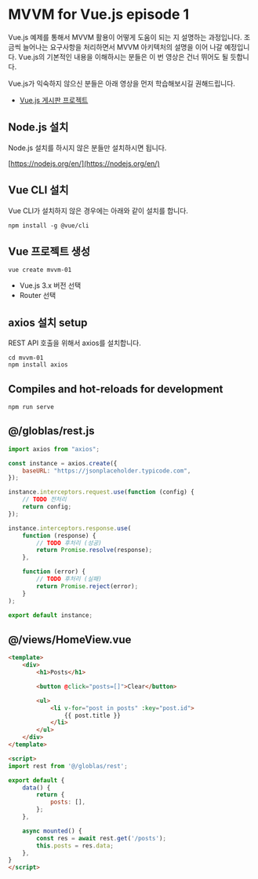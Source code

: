 # MVVM for Vue.js episode 1

Vue.js 예제를 통해서 MVVM 활용이 어떻게 도움이 되는 지 설명하는 과정입니다. 
조금씩 늘어나는 요구사항을 처리하면서 MVVM 아키텍처의 설명을 이어 나갈 예정입니다. 
Vue.js의 기본적인 내용을 이해하시는 분들은 이 번 영상은 건너 뛰어도 될 듯합니다.

Vue.js가 익숙하지 않으신 분들은 아래 영상을 먼저 학습해보시길 권해드립니다.
* [Vue.js 게시판 프로젝트](https://www.youtube.com/watch?v=oV-vBrnkUyY&list=PLdJpJI2SrqElEw5CmcVlJpebyJAbd5YDE)

## Node.js 설치

Node.js 설치를 하시지 않은 분들만 설치하시면 됩니다.

[https://nodejs.org/en/](https://nodejs.org/en/)

## Vue CLI 설치

Vue CLI가 설치하지 않은 경우에는 아래와 같이 설치를 합니다.

```
npm install -g @vue/cli
```

## Vue 프로젝트 생성

```
vue create mvvm-01
```
* Vue.js 3.x 버전 선택
* Router 선택

## axios 설치 setup

REST API 호출을 위해서 axios를 설치합니다.

```
cd mvvm-01
npm install axios
```

## Compiles and hot-reloads for development

```
npm run serve
```

## @/globlas/rest.js

``` js
import axios from "axios";

const instance = axios.create({
    baseURL: "https://jsonplaceholder.typicode.com",
});

instance.interceptors.request.use(function (config) {
    // TODO 전처리
    return config;
});

instance.interceptors.response.use(
    function (response) {
        // TODO 후처리 (성공)
        return Promise.resolve(response);
    },

    function (error) {
        // TODO 후처리 (실패)
        return Promise.reject(error);
    }
);

export default instance;
```

## @/views/HomeView.vue

``` html
<template>
    <div>
        <h1>Posts</h1>

        <button @click="posts=[]">Clear</button>

        <ul>
            <li v-for="post in posts" :key="post.id">
                {{ post.title }}
            </li>
        </ul>
    </div>
</template>

<script>
import rest from '@/globlas/rest';

export default {
    data() {
        return {
            posts: [],
        };
    },

    async mounted() {
        const res = await rest.get('/posts');
        this.posts = res.data;
    },
}
</script>
```

